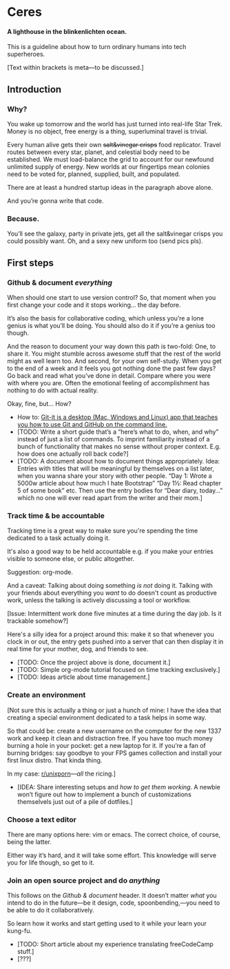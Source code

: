 # Ceres
#### A lighthouse in the blinkenlichten ocean.

This is a guideline about how to turn ordinary humans into tech superheroes.

[Text within brackets is meta—to be discussed.]

## Introduction

### Why?

You wake up tomorrow and the world has just turned into real-life Star Trek. Money is no object, free energy is a thing, superluminal travel is trivial.

Every human alive gets their own ~~salt&vinegar crisps~~ food replicator. Travel routes between every star, planet, and celestial body need to be established. We must load-balance the grid to account for our newfound unlimited supply of energy. New worlds at our fingertips mean colonies need to be voted for, planned, supplied, built, and populated.

There are at least a hundred startup ideas in the paragraph above alone.

And you’re gonna write that code.

### Because.

You’ll see the galaxy, party in private jets, get all the salt&vinegar crisps you could possibly want. Oh, and a sexy new uniform too (send pics pls).

## First steps

### Github & document *everything*

When should one start to use version control? So, that moment when you first change your code and it stops working… the day before.

It’s also the basis for collaborative coding, which unless you’re a lone genius is what you’ll be doing. You should also do it if you’re a genius too though.

And the reason to document your way down this path is two-fold: One, to share it. You might stumble across awesome stuff that the rest of the world might as well learn too. And second, for your own self-study. When you get to the end of a week and it feels you got nothing done the past few days? Go back and read what you’ve done in detail. Compare where you were with where you are. Often the emotional feeling of accomplishment has nothing to do with actual reality.

Okay, fine, but… How?

* How to: [Git-it is a desktop (Mac, Windows and Linux) app that teaches you how to use Git and GitHub on the command line.](https://github.com/jlord/git-it-electron)
* [TODO: Write a short guide that’s a “here’s what to do, when, and why” instead of just a list of commands. To imprint familiarity instead of a bunch of functionality that makes no sense without proper context. E.g. how does one actually roll back code?]
* [TODO: A document about how to document things appropriately. Idea: Entries with titles that will be meaningful by themselves on a list later, when you wanna share your story with other people. “Day 1: Wrote a 5000w article about how much I hate Bootstrap” “Day 1½: Read chapter 5 of some book” etc. Then use the entry bodies for “Dear diary, today…” which no one will ever read apart from the writer and their mom.]

### Track time & be accountable

Tracking time is a great way to make sure you're spending the time dedicated to a task actually doing it.

It's also a good way to be held accountable e.g. if you make your entries visible to someone else, or public altogether.

Suggestion: org-mode.

And a caveat: Talking about doing something *is not* doing it. Talking with your friends about everything you *want* to do doesn't count as productive work, unless the talking is actively discussing a tool or workflow.

[Issue: Intermittent work done five minutes at a time during the day job. Is it trackable somehow?]

Here's a silly idea for a project around this: make it so that whenever you clock in or out, the entry gets pushed into a server that can then display it in real time for your mother, dog, and friends to see.

* [TODO: Once the project above is done, document it.]
* [TODO: Simple org-mode tutorial focused on time tracking exclusively.]
* [TODO: Ideas article about time management.]

### Create an environment

[Not sure this is actually a thing or just a hunch of mine: I have the idea that creating a special environment dedicated to a task helps in some way. 

So that could be: create a new username on the computer for the new 1337 work and keep it clean and distraction free. If you have too much money burning a hole in your pocket: get a new laptop for it. If you’re a fan of burning bridges: say goodbye to your FPS games collection and install your first linux distro. That kinda thing. 

In my case: [r/unixporn](https://www.reddit.com/r/unixporn/)—*all* the ricing.]

* [IDEA: Share interesting setups and *how to get them working*. A newbie won’t figure out how to implement a bunch of customizations themselvels just out of a pile of dotfiles.]

### Choose a text editor

There are many options here: vim or emacs. The correct choice, of course, being the latter.

Either way it’s hard, and it will take some effort. This knowledge will serve you for life though, so get to it.

### Join an open source project and do *anything*

This follows on the *Github & document* header. It doesn’t matter *what* you intend to do in the future—be it design, code, spoonbending,—you need to be able to do it collaboratively.

So learn how it works and start getting used to it while your learn your kung-fu.

* [TODO: Short article about my experience translating freeCodeCamp stuff.]
* [???]
